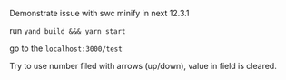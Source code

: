 Demonstrate issue with swc minify in next 12.3.1

run 
```yand build &&& yarn start```

go to the 
```localhost:3000/test```

Try to use number filed with arrows (up/down), value in field is cleared.